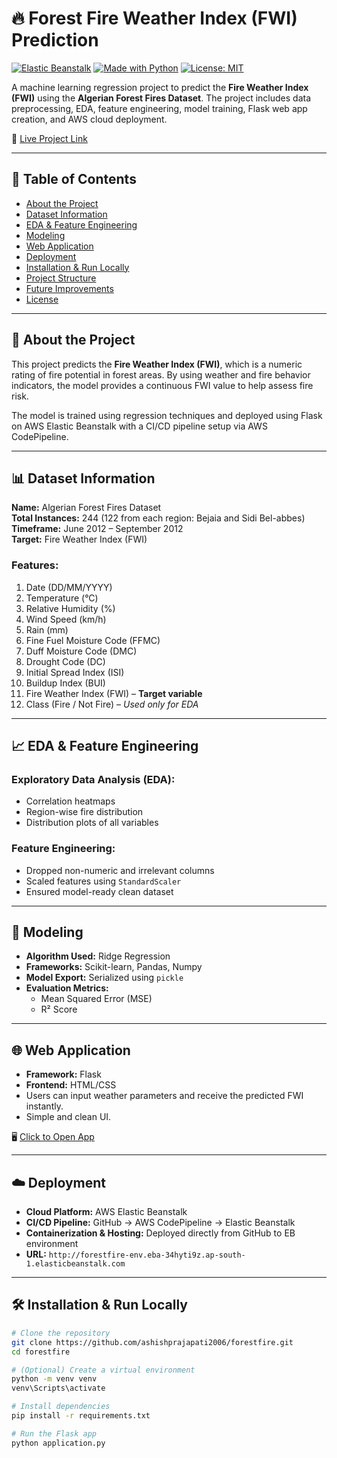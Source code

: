 # 🔥 Forest Fire Weather Index (FWI) Prediction

[![Elastic Beanstalk](https://img.shields.io/badge/Deployed%20on-AWS%20Elastic%20Beanstalk-orange?logo=amazonaws)](http://forestfire-env.eba-34hyti9z.ap-south-1.elasticbeanstalk.com)
[![Made with Python](https://img.shields.io/badge/Made%20with-Python-blue?logo=python)](https://www.python.org/)
[![License: MIT](https://img.shields.io/badge/License-MIT-green.svg)](LICENSE)

A machine learning regression project to predict the **Fire Weather Index (FWI)** using the **Algerian Forest Fires Dataset**. The project includes data preprocessing, EDA, feature engineering, model training, Flask web app creation, and AWS cloud deployment.

🚀 [Live Project Link](http://forestfire-env.eba-34hyti9z.ap-south-1.elasticbeanstalk.com)

---

## 📌 Table of Contents
- [About the Project](#about-the-project)
- [Dataset Information](#dataset-information)
- [EDA & Feature Engineering](#eda--feature-engineering)
- [Modeling](#modeling)
- [Web Application](#web-application)
- [Deployment](#deployment)
- [Installation & Run Locally](#installation--run-locally)
- [Project Structure](#project-structure)
- [Future Improvements](#future-improvements)
- [License](#license)

---

## 🧠 About the Project

This project predicts the **Fire Weather Index (FWI)**, which is a numeric rating of fire potential in forest areas. By using weather and fire behavior indicators, the model provides a continuous FWI value to help assess fire risk.

The model is trained using regression techniques and deployed using Flask on AWS Elastic Beanstalk with a CI/CD pipeline setup via AWS CodePipeline.

---

## 📊 Dataset Information

**Name:** Algerian Forest Fires Dataset  
**Total Instances:** 244 (122 from each region: Bejaia and Sidi Bel-abbes)  
**Timeframe:** June 2012 – September 2012  
**Target:** Fire Weather Index (FWI)  

### Features:
1. Date (DD/MM/YYYY)  
2. Temperature (°C)  
3. Relative Humidity (%)  
4. Wind Speed (km/h)  
5. Rain (mm)  
6. Fine Fuel Moisture Code (FFMC)  
7. Duff Moisture Code (DMC)  
8. Drought Code (DC)  
9. Initial Spread Index (ISI)  
10. Buildup Index (BUI)  
11. Fire Weather Index (FWI) – **Target variable**  
12. Class (Fire / Not Fire) – *Used only for EDA*

---

## 📈 EDA & Feature Engineering

### Exploratory Data Analysis (EDA):
- Correlation heatmaps
- Region-wise fire distribution
- Distribution plots of all variables

### Feature Engineering:
- Dropped non-numeric and irrelevant columns
- Scaled features using `StandardScaler`
- Ensured model-ready clean dataset

---

## 🤖 Modeling

- **Algorithm Used:** Ridge Regression
- **Frameworks:** Scikit-learn, Pandas, Numpy
- **Model Export:** Serialized using `pickle`
- **Evaluation Metrics:**
  - Mean Squared Error (MSE)
  - R² Score

---

## 🌐 Web Application

- **Framework:** Flask
- **Frontend:** HTML/CSS
- Users can input weather parameters and receive the predicted FWI instantly.
- Simple and clean UI.

🖥️ [Click to Open App](http://forestfire-env.eba-34hyti9z.ap-south-1.elasticbeanstalk.com)

---

## ☁️ Deployment

- **Cloud Platform:** AWS Elastic Beanstalk  
- **CI/CD Pipeline:** GitHub → AWS CodePipeline → Elastic Beanstalk  
- **Containerization & Hosting:** Deployed directly from GitHub to EB environment  
- **URL:** `http://forestfire-env.eba-34hyti9z.ap-south-1.elasticbeanstalk.com`

---

## 🛠 Installation & Run Locally

```bash
# Clone the repository
git clone https://github.com/ashishprajapati2006/forestfire.git
cd forestfire

# (Optional) Create a virtual environment
python -m venv venv
venv\Scripts\activate

# Install dependencies
pip install -r requirements.txt

# Run the Flask app
python application.py
